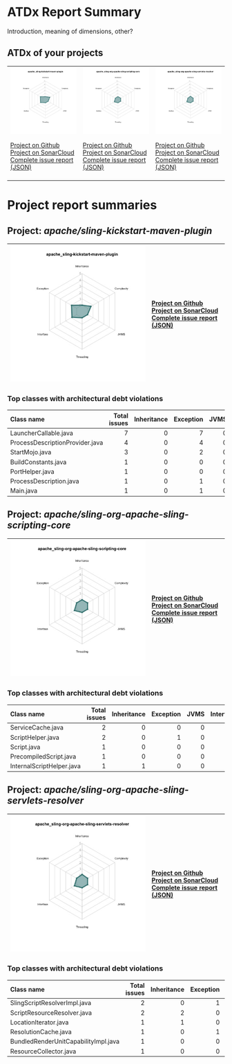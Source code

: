 
# ATDx Report Summary

Introduction, meaning of dimensions, other?

## ATDx of your projects
||||
|-|-|-|
|<img src="https://github.com/robertoverdecchia/ATDx_report_sandbox/blob/master/plots/apache_sling-kickstart-maven-plugin.jpg"/> <p style="text-align:left">[Project on Github](https://github.com/apache/sling-kickstart-maven-plugin) <br> [Project on SonarCloud ](https://sonarcloud.io/dashboard?id=apache_sling-kickstart-maven-plugin) <br> [Complete issue report (JSON)](https://github.com/robertoverdecchia/ATDx_report_sandbox/blob/master/jsons/apache_sling-kickstart-maven-plugin.json)</p>|<img src="https://github.com/robertoverdecchia/ATDx_report_sandbox/blob/master/plots/apache_sling-org-apache-sling-scripting-core.jpg"/> <p style="text-align:left">[Project on Github](https://github.com/apache/sling-org-apache-sling-scripting-core) <br> [Project on SonarCloud ](https://sonarcloud.io/dashboard?id=apache_sling-org-apache-sling-scripting-core) <br> [Complete issue report (JSON)](https://github.com/robertoverdecchia/ATDx_report_sandbox/blob/master/jsons/apache_sling-org-apache-sling-scripting-core.json)</p>|<img src="https://github.com/robertoverdecchia/ATDx_report_sandbox/blob/master/plots/apache_sling-org-apache-sling-servlets-resolver.jpg"/> <p style="text-align:left">[Project on Github](https://github.com/apache/sling-org-apache-sling-servlets-resolver) <br> [Project on SonarCloud ](https://sonarcloud.io/dashboard?id=apache_sling-org-apache-sling-servlets-resolver) <br> [Complete issue report (JSON)](https://github.com/robertoverdecchia/ATDx_report_sandbox/blob/master/jsons/apache_sling-org-apache-sling-servlets-resolver.json)</p>
 | |

# Project report summaries
## Project: _apache/sling-kickstart-maven-plugin_
|<img src="https://github.com/robertoverdecchia/ATDx_report_sandbox/blob/master/plots/apache_sling-kickstart-maven-plugin.jpg"/>|<p style="text-align:left">[Project on Github](https://github.com/apache/sling-kickstart-maven-plugin) <br> [Project on SonarCloud ](https://sonarcloud.io/dashboard?id=apache_sling-kickstart-maven-plugin) <br> [Complete issue report (JSON)](https://github.com/robertoverdecchia/ATDx_report_sandbox/blob/master/jsons/apache_sling-kickstart-maven-plugin.json)</p>
|-|-|
### Top classes with architectural debt violations
| Class name                      |   Total issues |   Inheritance |   Exception |   JVMS |   Interface |   Threading |   Complexity | Fully qualified name                                                               |
|:--------------------------------|---------------:|--------------:|------------:|-------:|------------:|------------:|-------------:|:-----------------------------------------------------------------------------------|
| LauncherCallable.java           |              7 |             0 |           7 |      0 |           0 |           0 |            0 | src/main/java/org/apache/sling/maven/kickstart/run/LauncherCallable.java           |
| ProcessDescriptionProvider.java |              4 |             0 |           4 |      0 |           0 |           0 |            0 | src/main/java/org/apache/sling/maven/kickstart/run/ProcessDescriptionProvider.java |
| StartMojo.java                  |              3 |             0 |           2 |      0 |           1 |           0 |            0 | src/main/java/org/apache/sling/maven/kickstart/run/StartMojo.java                  |
| BuildConstants.java             |              1 |             0 |           0 |      0 |           1 |           0 |            0 | src/main/java/org/apache/sling/maven/kickstart/BuildConstants.java                 |
| PortHelper.java                 |              1 |             0 |           0 |      0 |           1 |           0 |            0 | src/main/java/org/apache/sling/maven/kickstart/run/PortHelper.java                 |
| ProcessDescription.java         |              1 |             0 |           1 |      0 |           0 |           0 |            0 | src/main/java/org/apache/sling/maven/kickstart/run/ProcessDescription.java         |
| Main.java                       |              1 |             0 |           1 |      0 |           0 |           0 |            0 | src/main/java/org/apache/sling/maven/kickstart/launcher/Main.java                  |

## Project: _apache/sling-org-apache-sling-scripting-core_
|<img src="https://github.com/robertoverdecchia/ATDx_report_sandbox/blob/master/plots/apache_sling-org-apache-sling-scripting-core.jpg"/>|<p style="text-align:left">[Project on Github](https://github.com/apache/sling-org-apache-sling-scripting-core) <br> [Project on SonarCloud ](https://sonarcloud.io/dashboard?id=apache_sling-org-apache-sling-scripting-core) <br> [Complete issue report (JSON)](https://github.com/robertoverdecchia/ATDx_report_sandbox/blob/master/jsons/apache_sling-org-apache-sling-scripting-core.json)</p>
|-|-|
### Top classes with architectural debt violations
| Class name                |   Total issues |   Inheritance |   Exception |   JVMS |   Interface |   Threading |   Complexity | Fully qualified name                                                              |
|:--------------------------|---------------:|--------------:|------------:|-------:|------------:|------------:|-------------:|:----------------------------------------------------------------------------------|
| ServiceCache.java         |              2 |             0 |           0 |      0 |           2 |           0 |            0 | src/main/java/org/apache/sling/scripting/core/impl/ServiceCache.java              |
| ScriptHelper.java         |              2 |             0 |           1 |      0 |           1 |           0 |            0 | src/main/java/org/apache/sling/scripting/core/ScriptHelper.java                   |
| Script.java               |              1 |             0 |           0 |      0 |           1 |           0 |            0 | src/main/java/org/apache/sling/scripting/core/impl/bundled/Script.java            |
| PrecompiledScript.java    |              1 |             0 |           0 |      0 |           1 |           0 |            0 | src/main/java/org/apache/sling/scripting/core/impl/bundled/PrecompiledScript.java |
| InternalScriptHelper.java |              1 |             1 |           0 |      0 |           0 |           0 |            0 | src/main/java/org/apache/sling/scripting/core/impl/InternalScriptHelper.java      |

## Project: _apache/sling-org-apache-sling-servlets-resolver_
|<img src="https://github.com/robertoverdecchia/ATDx_report_sandbox/blob/master/plots/apache_sling-org-apache-sling-servlets-resolver.jpg"/>|<p style="text-align:left">[Project on Github](https://github.com/apache/sling-org-apache-sling-servlets-resolver) <br> [Project on SonarCloud ](https://sonarcloud.io/dashboard?id=apache_sling-org-apache-sling-servlets-resolver) <br> [Complete issue report (JSON)](https://github.com/robertoverdecchia/ATDx_report_sandbox/blob/master/jsons/apache_sling-org-apache-sling-servlets-resolver.json)</p>
|-|-|
### Top classes with architectural debt violations
| Class name                           |   Total issues |   Inheritance |   Exception |   JVMS |   Interface |   Threading |   Complexity | Fully qualified name                                                                                          |
|:-------------------------------------|---------------:|--------------:|------------:|-------:|------------:|------------:|-------------:|:--------------------------------------------------------------------------------------------------------------|
| SlingScriptResolverImpl.java         |              2 |             0 |           1 |      0 |           1 |           0 |            0 | src/main/java/org/apache/sling/servlets/resolver/internal/SlingScriptResolverImpl.java                        |
| ScriptResourceResolver.java          |              2 |             2 |           0 |      0 |           0 |           0 |            0 | src/main/java/org/apache/sling/servlets/resolver/internal/ScriptResourceResolver.java                         |
| LocationIterator.java                |              1 |             1 |           0 |      0 |           0 |           0 |            0 | src/main/java/org/apache/sling/servlets/resolver/internal/helper/LocationIterator.java                        |
| ResolutionCache.java                 |              1 |             0 |           1 |      0 |           0 |           0 |            0 | src/main/java/org/apache/sling/servlets/resolver/internal/resolution/ResolutionCache.java                     |
| BundledRenderUnitCapabilityImpl.java |              1 |             0 |           0 |      0 |           1 |           0 |            0 | src/main/java/org/apache/sling/servlets/resolver/bundle/tracker/internal/BundledRenderUnitCapabilityImpl.java |
| ResourceCollector.java               |              1 |             0 |           0 |      0 |           1 |           0 |            0 | src/main/java/org/apache/sling/servlets/resolver/internal/helper/ResourceCollector.java                       |

